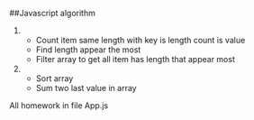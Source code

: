 ##Javascript algorithm

1. - Count item same length with
     key is length
     count is value
   - Find length appear the most
   - Filter array to get all item has length that appear most

2. - Sort array
   - Sum two last value in array

All homework in file App.js
